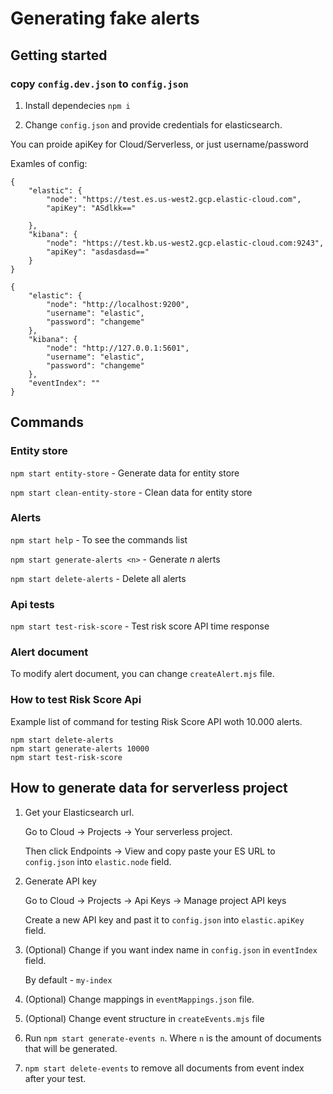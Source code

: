 # Generating fake alerts

## Getting started

### copy `config.dev.json` to `config.json`

1. Install dependecies
`npm i`

2. Change `config.json` and provide credentials for elasticsearch.

You can proide apiKey for Cloud/Serverless, or just username/password

Examles of config:

```
{
    "elastic": {
        "node": "https://test.es.us-west2.gcp.elastic-cloud.com",
        "apiKey": "ASdlkk=="

    },
    "kibana": {
        "node": "https://test.kb.us-west2.gcp.elastic-cloud.com:9243",
        "apiKey": "asdasdasd=="
    }
}
```


```
{
    "elastic": {
        "node": "http://localhost:9200",
        "username": "elastic",
        "password": "changeme"
    },
    "kibana": {
        "node": "http://127.0.0.1:5601",
        "username": "elastic",
        "password": "changeme"
    },
    "eventIndex": ""
}
```



## Commands

### Entity store

`npm start entity-store` - Generate data for entity store

`npm start clean-entity-store` - Clean data for entity store

### Alerts
`npm start help` - To see the commands list

`npm start generate-alerts <n>` - Generate *n* alerts

`npm start delete-alerts` - Delete all alerts

### Api tests

`npm start test-risk-score` - Test risk score API time response


### Alert document

To modify alert document, you can change `createAlert.mjs` file.


### How to test Risk Score Api

Example list of command for testing Risk Score API woth 10.000 alerts.
```
npm start delete-alerts
npm start generate-alerts 10000
npm start test-risk-score
```

## How to generate data for serverless project

1. Get your Elasticsearch url. 
   
   Go to Cloud -> Projects -> Your serverless project.

   Then click Endpoints -> View and copy paste your ES URL to `config.json` into `elastic.node` field.

2. Generate API key

   Go to Cloud -> Projects -> Api Keys -> Manage project API keys

   Create a new API key and past it to `config.json` into `elastic.apiKey` field.

3. (Optional) Change if you want index name in `config.json` in `eventIndex` field. 
  
   By default - `my-index`

4. (Optional) Change mappings in `eventMappings.json` file.

5. (Optional) Change event structure in `createEvents.mjs` file

6. Run `npm start generate-events n`. Where `n` is the amount of documents that will be generated.

7. `npm start delete-events` to remove all documents from event index after your test.
